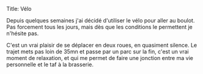 Title: Vélo

Depuis quelques semaines j'ai décidé d'utiliser le vélo pour aller au boulot. Pas forcement tous les jours, mais dès que les conditions le permettent je n'hésite pas.

C'est un vrai plaisir de se déplacer en deux roues, en quasiment silence. Le trajet mets pas loin de 35mn et passe par un parc sur la fin, c'est un vrai moment de relaxation, et qui me permet de faire une jonction entre ma vie personnelle et le taf à la brasserie.
